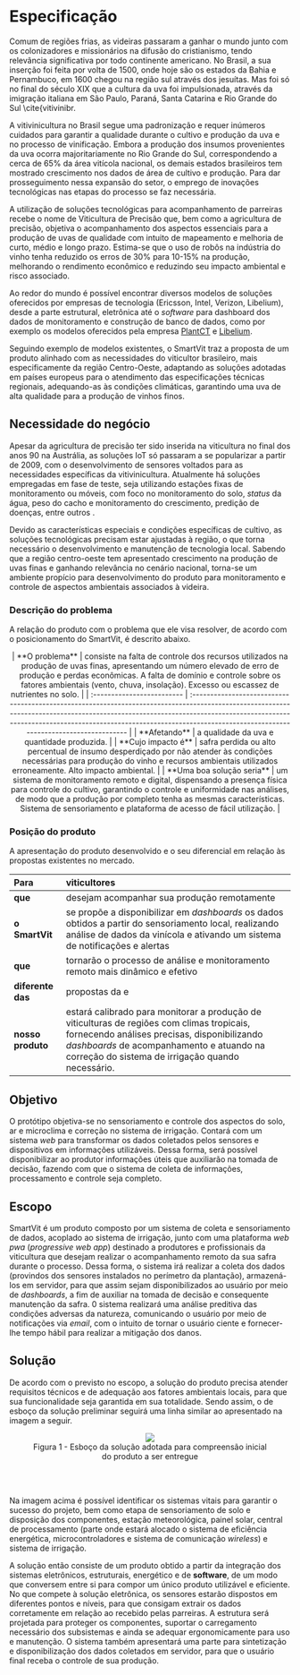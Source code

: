 # Especificação
Comum de regiões frias, as videiras passaram a ganhar o mundo junto com os colonizadores e missionários na difusão do cristianismo, tendo relevância significativa por todo continente americano. No Brasil, a sua inserção foi feita por volta de 1500, onde hoje são os estados da Bahia e Pernambuco, em 1600 chegou na região sul através dos jesuítas. Mas foi só no final do século XIX que a cultura da uva foi impulsionada, através da imigração italiana em São Paulo, Paraná, Santa Catarina e Rio Grande do Sul \cite{vitivinibr.  

A vitivinicultura no Brasil segue uma padronização e requer inúmeros cuidados para garantir a qualidade durante o cultivo e produção da uva e no processo de vinificação. Embora a produção dos insumos provenientes da uva ocorra majoritariamente no Rio Grande do Sul, correspondendo a cerca de 65\% da área vitícola nacional, os demais estados brasileiros tem mostrado crescimento nos dados de área de cultivo e produção. Para dar prosseguimento nessa expansão do setor, o emprego de inovações tecnológicas nas etapas do processo se faz necessária. 

A utilização de soluções tecnológicas para acompanhamento de parreiras recebe o nome de Viticultura de Precisão que, bem como a agricultura de precisão, objetiva o acompanhamento dos aspectos essenciais para a produção de uvas de qualidade com intuito de mapeamento e melhoria de curto, médio e longo prazo. Estima-se que o uso de robôs na indústria do vinho tenha reduzido os erros de 30\% para 10-15\% na produção, melhorando o rendimento econômico e reduzindo seu impacto ambiental e risco associado.

Ao redor do mundo é possível encontrar diversos modelos de soluções oferecidos por empresas de tecnologia (Ericsson, Intel, Verizon, Libelium), desde a parte estrutural, eletrônica até o *software* para dashboard dos dados de monitoramento e construção de banco de dados, como por exemplo os modelos oferecidos pela empresa [PlantCT](https://plantct.com/) e [Libelium](http://www.libelium.com/smart-wine-libeliums-iot-technology-allows-predictive-control-of-vineyards-in-the-pago-ayles-winery-spain/). 

Seguindo exemplo de modelos existentes, o SmartVit traz a proposta de um produto alinhado com as necessidades do viticultor brasileiro, mais especificamente da região Centro-Oeste, adaptando as soluções adotadas em países europeus para o atendimento das especificações técnicas regionais, adequando-as às condições climáticas, garantindo uma uva de alta qualidade para a produção de vinhos finos.

## Necessidade do negócio
Apesar da agricultura de precisão ter sido inserida na viticultura no final dos anos 90 na Austrália, as soluções IoT só passaram a se popularizar a partir de 2009, com o desenvolvimento de sensores voltados para as necessidades específicas da vitivinicultura. Atualmente há soluções empregadas em fase de teste, seja utilizando estações fixas de monitoramento ou móveis, com foco no monitoramento do solo, *status* da água, peso do cacho e monitoramento do crescimento, predição de doenças, entre outros .

Devido as características especiais e condições específicas de cultivo, as soluções tecnológicas precisam estar ajustadas à região, o que torna necessário o desenvolvimento e manutenção de tecnologia local. Sabendo que a região centro-oeste tem apresentado crescimento na produção de uvas finas e ganhando relevância no cenário nacional, torna-se um ambiente propício para desenvolvimento do produto para monitoramento e controle de aspectos ambientais associados à videira.

### Descrição do problema
A relação do produto com o problema que ele visa resolver, de acordo com o posicionamento do SmartVit, é descrito abaixo.

<center>
| **O problema**             | consiste na falta de controle dos recursos utilizados na produção de uvas finas, apresentando um número elevado de erro de produção e perdas econômicas. A falta de domínio e controle sobre os fatores ambientais (vento, chuva, insolação). Excesso ou escassez de nutrientes no solo.           |
| :------------------------- | :------------------------------------------------------------------------------------------------------------------------------------------------------------------------------------------------------------------------------------------------------------------------------------------------- |
| **Afetando**               | a qualidade da uva e quantidade produzida.                                                                                                                                                                                                                                                         |
| **Cujo impacto é**         | safra perdida ou alto percentual de insumo desperdiçado por não atender às condições necessárias para produção do vinho e recursos ambientais utilizados erroneamente. Alto impacto ambiental.                                                                                                     |
| **Uma boa solução seria**  | um sistema de monitoramento remoto e digital, dispensando a presença física para controle do cultivo, garantindo o controle e uniformidade nas análises, de modo que a produção por completo tenha as mesmas características. Sistema de sensoriamento e plataforma de acesso de fácil utilização. |

</center>

### Posição do produto
A apresentação do produto desenvolvido e o seu diferencial em relação às propostas existentes no mercado.

<center>

| **Para**           | viticultores                                                                                                                                                                                                                               |
| :----------------- | :----------------------------------------------------------------------------------------------------------------------------------------------------------------------------------------------------------------------------------------- |
| **que**            | desejam acompanhar sua produção remotamente                                                                                                                                                                                                |
| **o SmartVit**     | se propõe a disponibilizar em *dashboards* os dados obtidos a partir do sensoriamento local, realizando análise de dados da vinícola e ativando um sistema de notificações e alertas                                                       |
| **que**            | tornarão o processo de análise e monitoramento remoto mais dinâmico e efetivo                                                                                                                                                              |
| **diferente das**  | propostas da  e                                                                                                                                                                                                                            |
| **nosso produto**  | estará calibrado para monitorar a produção de viticulturas de regiões com climas tropicais, fornecendo análises precisas, disponibilizando *dashboards* de acompanhamento e atuando na correção do sistema de irrigação quando necessário. |

</center>


## Objetivo
O protótipo objetiva-se no sensoriamento e controle dos aspectos do solo, ar e microclima e correção no sistema de irrigação. Contará com um sistema _web_ para transformar os dados coletados pelos sensores e dispositivos em informações utilizáveis. Dessa forma, será possível disponibilizar ao produtor informações úteis que auxiliarão na tomada de decisão, fazendo com que o sistema de coleta de informações, processamento e controle seja completo.

## Escopo
SmartVit é um produto composto por um sistema de coleta e sensoriamento de dados, acoplado ao sistema de irrigação, junto com uma plataforma *web pwa* (*progressive web app*) destinado a produtores e profissionais da viticultura que desejam realizar o acompanhamento remoto da sua safra durante o processo. Dessa forma, o sistema irá realizar a coleta dos dados (provindos dos sensores instalados no perímetro da plantação), armazená-los em servidor, para que assim sejam disponibilizados ao usuário por meio de *dashboards*, a fim de auxiliar na tomada de decisão e consequente manutenção da safra. 0 sistema realizará uma análise preditiva das condições adversas da natureza, comunicando  o usuário por meio de notificações via *email*, com o intuito de tornar o usuário ciente e fornecer-lhe tempo hábil para realizar a mitigação dos danos.

## Solução
De acordo com o previsto no escopo, a solução do produto precisa atender requisitos técnicos e de adequação aos fatores ambientais locais, para que sua funcionalidade seja garantida em sua totalidade. Sendo assim, o de esboço da solução preliminar seguirá uma linha similar ao apresentado na imagem a seguir. 



<center>
<figure>
  <img src="/SmartVit/docs/Gerais/esboco.jpeg" />
  <figcaption>
      Figura 1 - Esboço da solução adotada para compreensão inicial do produto a ser entregue
  </figcaption>
</figure>
</center>
<br>
<br>

Na imagem acima é possível identificar os sistemas vitais para garantir o sucesso do projeto, bem como etapa de sensoriamento de solo e disposição dos componentes, estação meteorológica, painel solar, central de processamento (parte onde estará alocado o sistema de eficiência energética, microcontroladores e sistema de comunicação *wireless*) e sistema de irrigação.

A solução então consiste de um produto obtido a partir da integração dos sistemas eletrônicos, estruturais, energético e de **software**, de um modo que conversem entre si para compor um único produto utilizável e eficiente. No que compete à solução eletrônica, os sensores estarão dispostos em diferentes pontos e níveis, para que consigam extrair os dados corretamente em relação ao recebido pelas parreiras. A estrutura será projetada para proteger os componentes, suportar o carregamento necessário dos subsistemas e ainda se adequar ergonomicamente para uso e manutenção. O sistema também apresentará uma parte para sintetização e disponibilização dos dados coletados em servidor, para que o usuário final receba o controle de sua produção.

